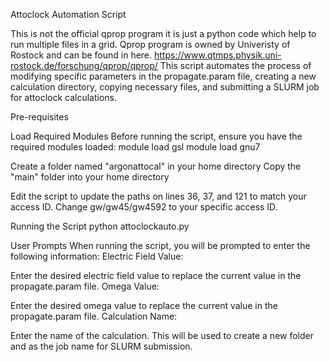Attoclock Automation Script

This is not the official qprop program it is just a python code which help to run multiple files in a grid. Qprop program is owned by Univeristy of Rostock and can be found in here. https://www.qtmps.physik.uni-rostock.de/forschung/qprop/qprop/
This script automates the process of modifying specific parameters in the propagate.param file, creating a new calculation directory, copying necessary files, and submitting a SLURM job for attoclock calculations.

Pre-requisites

Load Required Modules
Before running the script, ensure you have the required modules loaded:
module load gsl
module load gnu7

Create a folder named "argonattocal" in your home directory
Copy the "main" folder into your home directory

Edit the script to update the paths on lines 36, 37, and 121 to match your access ID. Change gw/gw45/gw4592 to your specific access ID.

Running the Script
python attoclockauto.py

User Prompts
When running the script, you will be prompted to enter the following information:
Electric Field Value:

Enter the desired electric field value to replace the current value in the propagate.param file.
Omega Value:

Enter the desired omega value to replace the current value in the propagate.param file.
Calculation Name:

Enter the name of the calculation. This will be used to create a new folder and as the job name for SLURM submission.
